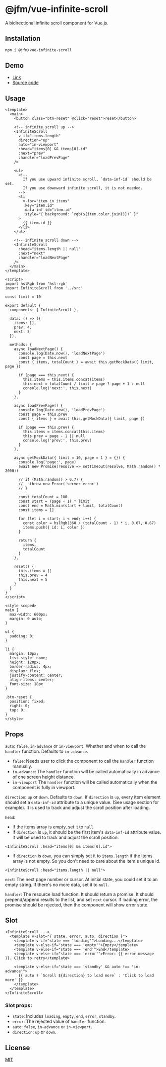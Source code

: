 # @jfm/vue-infinite-scroll
A bidirectional infinite scroll component for Vue.js.

## Installation
```sh
npm i @jfm/vue-infinite-scroll
```

## Demo
- [Link](http://jiangfengming.github.io/vue-infinite-scroll/demo/index.html)
- [Source code](demo-src/App.vue)
  
## Usage
```vue
<template>
  <main>
    <button class="btn-reset" @click="reset">reset</button>

    <!-- infinite scroll up -->
    <InfiniteScroll
      v-if="items.length"
      direction="up"
      auto="in-viewport"
      :head="items[0] && items[0].id"
      :next="prev"
      :handler="loadPrevPage"
    />

    <ul>
      <!--
        If you use upward infinite scroll, `data-inf-id` should be set.
        If you use downward infinite scroll, it is not needed.
      -->
      <li
        v-for="item in items"
        :key="item.id"
        :data-inf-id="item.id"
        :style="{ background: `rgb(${item.color.join()})` }"
      >
        {{ item.id }}
      </li>
    </ul>

    <!-- infinite scroll down -->
    <InfiniteScroll
      :head="items.length || null"
      :next="next"
      :handler="loadNextPage"
    />
  </main>
</template>

<script>
import hslRgb from 'hsl-rgb'
import InfiniteScroll from '../src'

const limit = 10

export default {
  components: { InfiniteScroll },

  data: () => ({
    items: [],
    prev: 4,
    next: 5
  }),

  methods: {
    async loadNextPage() {
      console.log(Date.now(), 'loadNextPage')
      const page = this.next
      const { items, totalCount } = await this.getMockData({ limit, page })

      if (page === this.next) {
        this.items = this.items.concat(items)
        this.next = totalCount / limit > page ? page + 1 : null
        console.log('next:', this.next)
      }
    },

    async loadPrevPage() {
      console.log(Date.now(), 'loadPrevPage')
      const page = this.prev
      const { items } = await this.getMockData({ limit, page })

      if (page === this.prev) {
        this.items = items.concat(this.items)
        this.prev = page - 1 || null
        console.log('prev:', this.prev)
      }
    },

    async getMockData({ limit = 10, page = 1 } = {}) {
      console.log('page:', page)
      await new Promise(resolve => setTimeout(resolve, Math.random() * 2000))

      // if (Math.random() > 0.7) {
      //   throw new Error('server error')
      // }

      const totalCount = 100
      const start = (page - 1) * limit
      const end = Math.min(start + limit, totalCount)
      const items = []

      for (let i = start; i < end; i++) {
        const color = hslRgb(360 / (totalCount - 1) * i, 0.67, 0.67)
        items.push({ id: i, color })
      }

      return {
        items,
        totalCount
      }
    },

    reset() {
      this.items = []
      this.prev = 4
      this.next = 5
    }
  }
}
</script>

<style scoped>
main {
  max-width: 600px;
  margin: 0 auto;
}

ul {
  padding: 0;
}

li {
  margin: 10px;
  list-style: none;
  height: 128px;
  border-radius: 4px;
  display: flex;
  justify-content: center;
  align-items: center;
  font-size: 18px
}

.btn-reset {
  position: fixed;
  right: 0;
  top: 0;
}
</style>
```

## Props
`auto`: `false`, `in-advance` or `in-viewport`. Whether and when to call the `handler` function.
  Defaults to `in-advance`.
  - `false`: Needs user to click the component to call the `handler` function manually.
  - `in-advance`: The `handler` function will be called automatically in advance of one screen height distance.
  - `in-viewport` The `handler` function will be called automatically when the component is fully in viewport.

`direction`: `up` or `down`. Defaults to `down`.
  If `direction` is `up`, every item element should set a `data-inf-id` attribute to a unique value.
  (See usage section for example).
  It is used to track and adjust the scroll position after loading.

`head`:
  - If the items array is empty, set it to `null`.
  - If `direction` is `up`, it should be the first item's `data-inf-id` attribute value.
    It will be used to track and adjust the scroll position.
```vue
<InfiniteScroll :head="items[0] && items[0].id">
```
  - If `direction` is `down`, you can simply set it to `items.length` if the items array is not empty.
    So you don't need to care about the item's unique id.
```vue
<InfiniteScroll :head="items.length || null">
```

`next`: The next page number or cursor. At initial state, you could set it to an empty string.
  If there's no more data, set it to `null`.

`handler`: The resource load function. It should return a promise. It should prepend/append results to the list,
  and set `next` cursor. If loading error, the promise should be rejected, then the component will show error state.

## Slot
```vue
<InfiniteScroll ...>
  <template v-slot="{ state, error, auto, direction }">
    <template v-if="state === 'loading'">Loading...</template>
    <template v-else-if="state === 'empty'">Empty</template>
    <template v-else-if="state === 'end'">End</template>
    <template v-else-if="state === 'error'">Error: {{ error.message }}. Click to retry</template>

    <template v-else-if="state === 'standby' && auto !== 'in-advance'">
      {{ auto ? `Scroll ${direction} to load more` : 'Click to load more' }}
    </template>
  </template>
</InfiniteScroll>
```

### Slot props:
- `state`: Includes `loading`, `empty`, `end`, `error`, `standby`.
- `error`: The rejected value of `handler` function.
- `auto`: `false`, `in-advance` or `in-viewport`.
- `direction`: `up` or `down`.

## License
[MIT](LICENSE)
